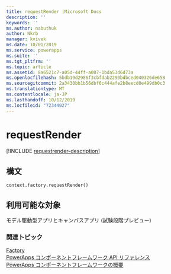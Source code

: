 ```yaml
---
title: requestRender |Microsoft Docs
description: ''
keywords: ''
ms.author: nabuthuk
author: Nkrb
manager: kvivek
ms.date: 10/01/2019
ms.service: powerapps
ms.suite: ''
ms.tgt_pltfrm: ''
ms.topic: article
ms.assetid: 8a6521c7-a05d-44ff-a007-1bda53d6d73a
ms.openlocfilehash: 5bdb19d2986f3cbfdab2290bdbced040326de658
ms.sourcegitcommit: 2a3430bb1b56dbf6c444afe2b8eecd0e499db0c3
ms.translationtype: MT
ms.contentlocale: ja-JP
ms.lasthandoff: 10/12/2019
ms.locfileid: "72344027"
---
```

# <a name="requestrender"></a>requestRender

[!INCLUDE [requestrender-description](includes/requestrender-description.md)]

## <a name="syntax"></a>構文

`context.factory.requestRender()`

## <a name="available-for"></a>利用可能な対象 

モデル駆動型アプリとキャンバスアプリ (試験段階プレビュー)

### <a name="related-topics"></a>関連トピック

[Factory](../factory.md)<br/>
[PowerApps コンポーネントフレームワーク API リファレンス](../../reference/index.md)<br/>
[PowerApps コンポーネントフレームワークの概要](../../overview.md)